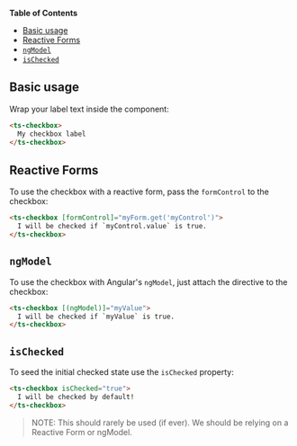 <!-- START doctoc generated TOC please keep comment here to allow auto update -->
<!-- DON'T EDIT THIS SECTION, INSTEAD RE-RUN doctoc TO UPDATE -->
**Table of Contents**

- [Basic usage](#basic-usage)
- [Reactive Forms](#reactive-forms)
- [`ngModel`](#ngmodel)
- [`isChecked`](#ischecked)

<!-- END doctoc generated TOC please keep comment here to allow auto update -->

## Basic usage

Wrap your label text inside the component:

```html
<ts-checkbox>
  My checkbox label
</ts-checkbox>
```


## Reactive Forms

To use the checkbox with a reactive form, pass the `formControl` to the checkbox:

```html
<ts-checkbox [formControl]="myForm.get('myControl')">
  I will be checked if `myControl.value` is true.
</ts-checkbox>
```


## `ngModel`

To use the checkbox with Angular's `ngModel`, just attach the directive to the checkbox:

```html
<ts-checkbox [(ngModel)]="myValue">
  I will be checked if `myValue` is true.
</ts-checkbox>
```


## `isChecked`

To seed the initial checked state use the `isChecked` property:

```html
<ts-checkbox isChecked="true">
  I will be checked by default!
</ts-checkbox>
```

> NOTE: This should rarely be used (if ever). We should be relying on a Reactive Form or ngModel.

